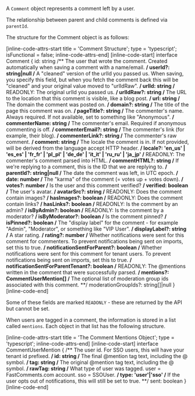 A `Comment` object represents a comment left by a user.

The relationship between parent and child comments is defined via `parentId`.

The structure for the Comment object is as follows:

[inline-code-attrs-start title = 'Comment Structure'; type = 'typescript'; isFunctional = false; inline-code-attrs-end]
[inline-code-start]
interface Comment {
    id: string
    /** The user that wrote the comment. Created automatically when saving a comment with a name/email. **/
    userId?: string|null
    /** A "cleaned" version of the urlId you passed us. When saving, you specify this field, but when you fetch the comment back this will be "cleaned" and your original value moved to "urlIdRaw". **/
    urlId: string
    /** READONLY: The original urlId you passed us. **/
    urlIdRaw?: string
    /** The URL to the location that this comment is visible, like a blog post. **/
    url: string
    /** The domain the comment was posted on. **/
    domain?: string
    /** The title of the page this comment was on. **/
    pageTitle?: string
    /** The commenter's name. Always required. If not available, set to something like "Anonymous". **/
    commenterName: string
    /** The commenter's email. Required if anonymous commenting is off. **/
    commenterEmail?: string
    /** The commenter's link (for example, their blog). **/
    commenterLink?: string
    /** The commenter's raw comment. **/
    comment: string
    /** The locale the comment is in. If not provided, will be derived from the language accept HTTP header. **/
    locale?: 'en_us' | 'es_es' | 'fr_fr' | 'pl_pl' | 'de_de' | 'it_it' | 'ru_ru' | 'ja_jp'
    /** READONLY: The commenter's comment parsed into HTML. **/
    commentHTML?: string
    /** If we're replying to a comment, this is the ID that we are replying to. **/
    parentId?: string|null
    /** The date the comment was left, in UTC epoch. **/
    date: number
    /** The "karma" of the comment (= votes up + votes down). **/
    votes?: number
    /** Is the user and this comment verified? **/
    verified: boolean
    /** The user's avatar. **/
    avatarSrc?: string
    /** READONLY: Does the comment contain images? **/
    hasImages?: boolean
    /** READONLY: Does the comment contain links? **/
    hasLinks?: boolean
    /** READONLY: Is the comment by an admin? **/
    isByAdmin?: boolean
    /** READONLY: Is the comment by a moderator? **/
    isByModerator?: boolean
    /** Is the comment pinned? **/
    isPinned?: boolean
    /** The "display label" for the comment - for example "Admin", "Moderator", or something like "VIP User". **/
    displayLabel?: string
    /** A star rating. **/
    rating?: number
    /** Whether notifications were sent for this comment for commenters. To prevent notifications being sent on imports, set this to true. **/
    notificationSentForParent?: boolean
    /** Whether notifications were sent for this comment for tenant users. To prevent notifications being sent on imports, set this to true. **/
    notificationSentForParentTenant?: boolean
    /** READONLY: The @mentions written in the comment that were successfully parsed. **/
    mentions?: CommentUserMention[]
    /** The optional list of moderation group ids associated with this comment. **/
    moderationGroupIds?: string[]|null
}
[inline-code-end]

Some of these fields are marked `READONLY` - these are returned by the API but cannot be set.

When users are tagged in a comment, the information is stored in a list called `mentions`. Each object in that list
has the following structure.

[inline-code-attrs-start title = 'The Comment Mentions Object'; type = 'typescript'; inline-code-attrs-end]
[inline-code-start]
interface CommentUserMention {
    /** The user id. For SSO users, this will have your tenant id prefixed. **/
    id: string
    /** The final @mention tag text, including the @ symbol. **/
    tag: string
    /** The original @mention tag text, including the @ symbol. **/
    rawTag: string
    /** What type of user was tagged. user = FastComments.com account. sso = SSOUser. **/
    type: 'user'|'sso'
    /** If the user opts out of notifications, this will still be set to true. **/
    sent: boolean
}
[inline-code-end]
